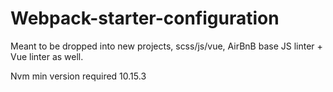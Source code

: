 # Webpack-starter-configuration
Meant to be dropped into new projects, scss/js/vue, AirBnB base JS linter + Vue linter as well. 

Nvm min version required 10.15.3
